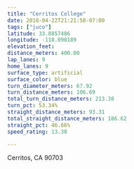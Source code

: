 ```yaml
---
title: "Cerritos College"
date: 2018-04-22T21:21:58-07:00
tags: ["juco"]
latitude: 33.8857486
longitude: -118.090189
elevation_feet:
distance_meters: 400.00
lap_lanes: 9
home_lanes: 9
surface_type: artificial
surface_color: blue
turn_diameter_meters: 67.92
turn_distance_meters: 106.69
total_turn_distance_meters: 213.38
turn_pct: 53.34%
straight_distance_meters: 93.31
total_straight_distance_meters: 186.62
straight_pct: 46.66%
speed_rating: 13.38

---
```


Cerritos, CA 90703

<!--more-->
